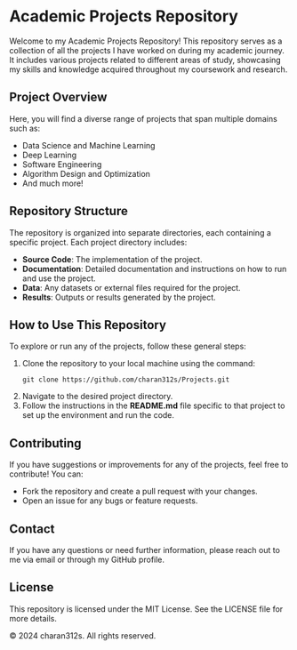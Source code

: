 <!DOCTYPE html>
<html lang="en">
<head>
    <meta charset="UTF-8">
    <meta name="viewport" content="width=device-width, initial-scale=1.0">
<title>Academic Projects Repository</title>
</head>
<body>
    <h1>Academic Projects Repository</h1>
    <p>Welcome to my Academic Projects Repository! This repository serves as a collection of all the projects I have worked on during my academic journey. It includes various projects related to different areas of study, showcasing my skills and knowledge acquired throughout my coursework and research.</p>

<h2>Project Overview</h2>
<p>Here, you will find a diverse range of projects that span multiple domains such as:</p>
<ul>
    <li>Data Science and Machine Learning</li>
    <li>Deep Learning</li>
    <li>Software Engineering</li>
    <li>Algorithm Design and Optimization</li>
    <li>And much more!</li>
</ul>

<h2>Repository Structure</h2>
<p>The repository is organized into separate directories, each containing a specific project. Each project directory includes:</p>
<ul>
    <li><strong>Source Code</strong>: The implementation of the project.</li>
    <li><strong>Documentation</strong>: Detailed documentation and instructions on how to run and use the project.</li>
    <li><strong>Data</strong>: Any datasets or external files required for the project.</li>
    <li><strong>Results</strong>: Outputs or results generated by the project.</li>
</ul>

<h2>How to Use This Repository</h2>
<p>To explore or run any of the projects, follow these general steps:</p>
<ol>
    <li>Clone the repository to your local machine using the command:
        <pre><code>git clone https://github.com/charan312s/Projects.git</code></pre>
    </li>
    <li>Navigate to the desired project directory.</li>
    <li>Follow the instructions in the <strong>README.md</strong> file specific to that project to set up the environment and run the code.</li>
</ol>

<h2>Contributing</h2>
<p>If you have suggestions or improvements for any of the projects, feel free to contribute! You can:</p>
<ul>
    <li>Fork the repository and create a pull request with your changes.</li>
    <li>Open an issue for any bugs or feature requests.</li>
</ul>

<h2>Contact</h2>
<p>If you have any questions or need further information, please reach out to me via email or through my GitHub profile.</p>

<h2>License</h2>
<p>This repository is licensed under the MIT License. See the LICENSE file for more details.</p>

<footer>
    <p>&copy; 2024 charan312s. All rights reserved.</p>
</footer>
</body>
</html>
